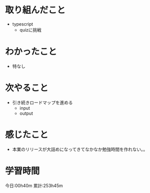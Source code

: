 # 取り組んだこと
  - typescript
    - quizに挑戦

# わかったこと
  - 特なし

# 次やること
  - 引き続きロードマップを進める
    - input
    - output

# 感じたこと
  - 本業のリリースが大詰めになってきてなかなか勉強時間を作れない。。

# 学習時間
今日:00h40m
累計:253h45m

